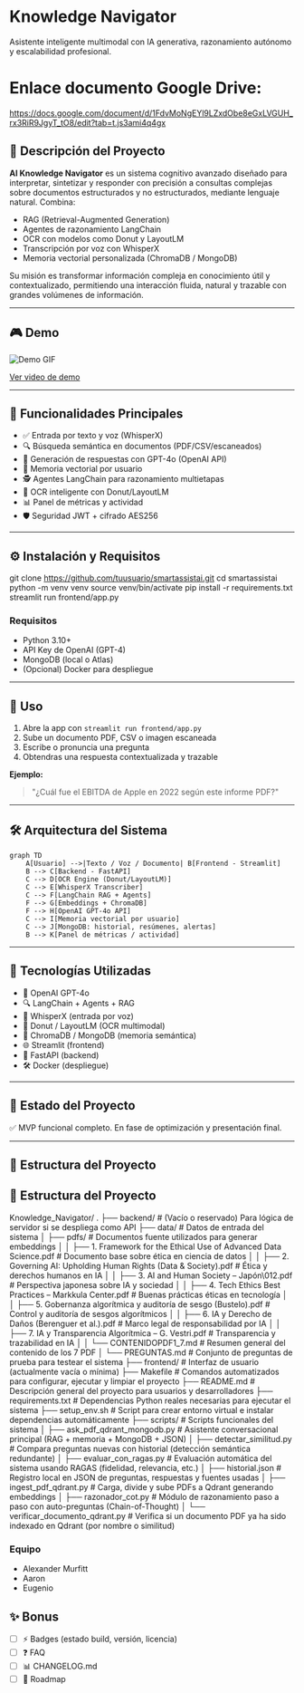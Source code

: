 # Knowledge Navigator

Asistente inteligente multimodal con IA generativa, razonamiento autónomo y escalabilidad profesional.

# Enlace documento Google Drive:

https://docs.google.com/document/d/1FdvMoNgEYl9LZxdObe8eGxLVGUH_rx3RiR9JgyT_tO8/edit?tab=t.js3ami4q4gx


## 🌟 Descripción del Proyecto

**AI Knowledge Navigator** es un sistema cognitivo avanzado diseñado para interpretar, sintetizar y responder con precisión a consultas complejas sobre documentos estructurados y no estructurados, mediante lenguaje natural. Combina:

* RAG (Retrieval-Augmented Generation)
* Agentes de razonamiento LangChain
* OCR con modelos como Donut y LayoutLM
* Transcripción por voz con WhisperX
* Memoria vectorial personalizada (ChromaDB / MongoDB)

Su misión es transformar información compleja en conocimiento útil y contextualizado, permitiendo una interacción fluida, natural y trazable con grandes volúmenes de información.

---

## 🎮 Demo

![Demo GIF](./assets/demo.gif)

[Ver video de demo](https://youtu.be/tu-enlace)

---

## 🚀 Funcionalidades Principales

* ✅ Entrada por texto y voz (WhisperX)
* 🔍 Búsqueda semántica en documentos (PDF/CSV/escaneados)
* 🧠 Generación de respuestas con GPT-4o (OpenAI API)
* 📅 Memoria vectorial por usuario
* 🕵️ Agentes LangChain para razonamiento multietapas
* 📄 OCR inteligente con Donut/LayoutLM
* 📊 Panel de métricas y actividad
* 🛡️ Seguridad JWT + cifrado AES256

---

## ⚙️ Instalación y Requisitos

git clone https://github.com/tuusuario/smartassistai.git
cd smartassistai
python -m venv venv
source venv/bin/activate
pip install -r requirements.txt
streamlit run frontend/app.py


### Requisitos

* Python 3.10+
* API Key de OpenAI (GPT-4)
* MongoDB (local o Atlas)
* (Opcional) Docker para despliegue

---

## 🧪 Uso

1. Abre la app con `streamlit run frontend/app.py`
2. Sube un documento PDF, CSV o imagen escaneada
3. Escribe o pronuncia una pregunta
4. Obtendras una respuesta contextualizada y trazable

**Ejemplo:**

> "¿Cuál fue el EBITDA de Apple en 2022 según este informe PDF?"

---

## 🛠️ Arquitectura del Sistema

```mermaid
graph TD
    A[Usuario] -->|Texto / Voz / Documento| B[Frontend - Streamlit]
    B --> C[Backend - FastAPI]
    C --> D[OCR Engine (Donut/LayoutLM)]
    C --> E[WhisperX Transcriber]
    C --> F[LangChain RAG + Agents]
    F --> G[Embeddings + ChromaDB]
    F --> H[OpenAI GPT-4o API]
    C --> I[Memoria vectorial por usuario]
    C --> J[MongoDB: historial, resúmenes, alertas]
    B --> K[Panel de métricas / actividad]
```

---

## 🔧 Tecnologías Utilizadas

* 🧠 OpenAI GPT-4o
* 🔍 LangChain + Agents + RAG
* 🎤 WhisperX (entrada por voz)
* 🔢 Donut / LayoutLM (OCR multimodal)
* 🧼 ChromaDB / MongoDB (memoria semántica)
* 🌐 Streamlit (frontend)
* 🚀 FastAPI (backend)
* 🛠️ Docker (despliegue)

---

## 📆 Estado del Proyecto

✅ MVP funcional completo. En fase de optimización y presentación final.

---

## 📂 Estructura del Proyecto

## 📂 Estructura del Proyecto

Knowledge_Navigator/
.
├── backend/                          # (Vacío o reservado) Para lógica de servidor si se despliega como API
├── data/                             # Datos de entrada del sistema
│   ├── pdfs/                         # Documentos fuente utilizados para generar embeddings
│   │   ├── 1. Framework for the Ethical Use of Advanced Data Science.pdf     # Documento base sobre ética en ciencia de datos
│   │   ├── 2. Governing AI: Upholding Human Rights (Data & Society).pdf      # Ética y derechos humanos en IA
│   │   ├── 3. AI and Human Society – Japón\012.pdf                           # Perspectiva japonesa sobre IA y sociedad
│   │   ├── 4. Tech Ethics Best Practices – Markkula Center.pdf               # Buenas prácticas éticas en tecnología
│   │   ├── 5. Gobernanza algorítmica y auditoría de sesgo (Bustelo).pdf     # Control y auditoría de sesgos algorítmicos
│   │   ├── 6. IA y Derecho de Daños (Berenguer et al.).pdf                  # Marco legal de responsabilidad por IA
│   │   ├── 7. IA y Transparencia Algorítmica – G. Vestri.pdf                # Transparencia y trazabilidad en IA
│   │   └── CONTENIDOPDF1_7.md           # Resumen general del contenido de los 7 PDF
│   └── PREGUNTAS.md                    # Conjunto de preguntas de prueba para testear el sistema
├── frontend/                          # Interfaz de usuario (actualmente vacía o mínima)
├── Makefile                           # Comandos automatizados para configurar, ejecutar y limpiar el proyecto
├── README.md                          # Descripción general del proyecto para usuarios y desarrolladores
├── requirements.txt                   # Dependencias Python reales necesarias para ejecutar el sistema
├── setup_env.sh                       # Script para crear entorno virtual e instalar dependencias automáticamente
├── scripts/                           # Scripts funcionales del sistema
│   ├── ask_pdf_qdrant_mongodb.py     # Asistente conversacional principal (RAG + memoria + MongoDB + JSON)
│   ├── detectar_similitud.py         # Compara preguntas nuevas con historial (detección semántica redundante)
│   ├── evaluar_con_ragas.py          # Evaluación automática del sistema usando RAGAS (fidelidad, relevancia, etc.)
│   ├── historial.json                # Registro local en JSON de preguntas, respuestas y fuentes usadas
│   ├── ingest_pdf_qdrant.py          # Carga, divide y sube PDFs a Qdrant generando embeddings
│   ├── razonador_cot.py              # Módulo de razonamiento paso a paso con auto-preguntas (Chain-of-Thought)
│   └── verificar_documento_qdrant.py # Verifica si un documento PDF ya ha sido indexado en Qdrant (por nombre o similitud)


### Equipo

* Alexander Murfitt 
* Aaron
* Eugenio

## ✨ Bonus

* [ ] ⚡ Badges (estado build, versión, licencia)
* [ ] ❓ FAQ
* [ ] 📊 CHANGELOG.md
* [ ] 📅 Roadmap

